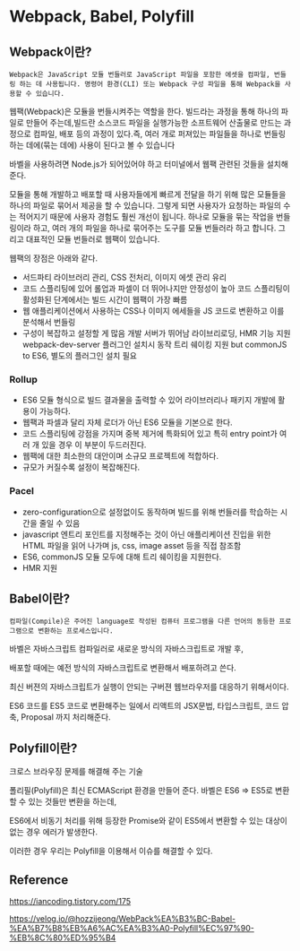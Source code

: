 # Webpack, Babel, Polyfill

## Webpack이란?
```
Webpack은 JavaScript 모듈 번들러로 JavaScript 파일을 포함한 에셋을 컴파일, 번들링 하는 데 사용됩니다. 명령어 환경(CLI) 또는 Webpack 구성 파일을 통해 Webpack을 사용할 수 있습니다.
```

웹팩(Webpack)은 모듈을 번들시켜주는 역할을 한다. 빌드라는 과정을 통해 하나의 파일로 만들어 주는데,빌드란 소스코드 파일을 실행가능한 소프트웨어 산출물로 만드는 과정으로 컴파일, 배포 등의 과정이 있다.즉, 여러 개로 퍼져있는 파일들을 하나로 번들링 하는 데에(묶는 데에) 사용이 된다고 볼 수 있습니다

바벨을 사용하려면 Node.js가 되어있어야 하고 터미널에서 웹팩 관련된 것들을 설치해준다.

모듈을 통해 개발하고 배포할 때 사용자들에게 빠르게 전달을 하기 위해 많은 모듈들을 하나의 파일로 묶어서 제공을 할 수 있습니다. 그렇게 되면 사용자가 요청하는 파일의 수는 적어지기 때문에 사용자 경험도 훨씬 개선이 됩니다. 하나로 모듈을 묶는 작업을 번들링이라 하고, 여러 개의 파일을 하나로 묶어주는 도구를 모듈 번들러라 하고 합니다. 그리고 대표적인 모듈 번들러로 웹팩이 있습니다.

웹팩의 장점은 아래와 같다.

- 서드파티 라이브러리 관리, CSS 전처리, 이미지 에셋 관리 유리
- 코드 스플리팅에 있어 롤업과 파셀이 더 뛰어나지만 안정성이 높아 코드 스플리팅이 활성화된 단계에서는 빌드 시간이 웹팩이 가장 빠름
- 웹 애플리케이션에서 사용하는 CSS나 이미지 에세들을 JS 코드로 변환하고 이를 분석해서 번들링
- 구성이 복잡하고 설정할 게 많음
개발 서버가 뛰어남 라이브리로딩, HMR 기능 지원
webpack-dev-server 플러그인 설치시 동작
트리 쉐이킹 지원 but commonJS to ES6, 별도의 플러그인 설치 필요

### Rollup
- ES6 모듈 형식으로 빌드 결과물을 출력할 수 있어 라이브러리나 패키지 개발에 활용이 가능하다.
- 웹팩과 파셀과 달리 자체 로더가 아닌 ES6 모듈을 기본으로 한다.
- 코드 스플리팅에 강점을 가지며 중복 제거에 특화되어 있고 특히 entry point가 여러 개 있을 경우 이 부분이 두드러진다.
- 웹팩에 대한 최소한의 대안이며 소규모 프로젝트에 적합하다.
- 규모가 커질수록 설정이 복잡해진다.
### Pacel
- zero-configuration으로 설정없이도 동작하며 빌드를 위해 번들러를 학습하는 시간을 줄일 수 있음
- javascript 엔트리 포인트를 지정해주는 것이 아닌 애플리케이션 진입을 위한 HTML 파일을 읽어 나가며 js, css, image asset 등을 직접 참조함
- ES6, commonJS 모듈 모두에 대해 트리 쉐이킹을 지원한다.
- HMR 지원

## Babel이란?
 
```
컴파일(Compile)은 주어진 language로 작성된 컴퓨터 프로그램을 다른 언어의 동등한 프로그램으로 변환하는 프로세스입니다.
```
바벨은 자바스크립트 컴파일러로 새로운 방식의 자바스크립트로 개발 후,

배포할 때에는 예전 방식의 자바스크립트로 변환해서 배포하려고 쓴다.

최신 버젼의 자바스크립트가 실행이 안되는 구버젼 웹브라우저를 대응하기 위해서이다.

ES6 코드를 ES5 코드로 변환해주는 일에서 리액트의 JSX문법, 타입스크립트, 코드 압축, Proposal 까지 처리해준다.




##  Polyfill이란?
 
크로스 브라우징 문제를 해결해 주는 기술 

폴리필(Polyfill)은 최신 ECMAScript 환경을 만들어 준다. 바벨은 ES6 => ES5로 변환할 수 있는 것들만 변환을 하는데,

ES6에서 비동기 처리를 위해 등장한 Promise와 같이 ES5에서 변환할 수 있는 대상이 없는 경우 에러가 발생한다.

이러한 경우 우리는 Polyfill을 이용해서 이슈를 해결할 수 있다.

## Reference
https://iancoding.tistory.com/175

https://velog.io/@hozzijeong/WebPack%EA%B3%BC-Babel-%EA%B7%B8%EB%A6%AC%EA%B3%A0-Polyfill%EC%97%90-%EB%8C%80%ED%95%B4